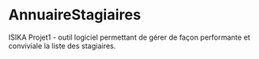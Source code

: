 # AnnuaireStagiaires
ISIKA Projet1 - outil logiciel permettant de gérer de façon performante et conviviale la liste des stagiaires.


